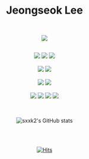 <h1 align="center"> Jeongseok Lee</h1>

<br>

<div align="center">

<p>
<a href="https://sxxk2.tistory.com" taget=_blank">
<img src="https://img.shields.io/badge/Blog-grey?style=plastic&logo=Storyblok&logoColor=FF8800"/>
</a>
</p>

<br>

<img src="https://img.shields.io/badge/Python-grey?style=plastic&logo=python&logoColor=3776AB"/>
<img src="https://img.shields.io/badge/Django-grey?style=plastic&logo=django&logoColor=092E20"/>
<img src="https://img.shields.io/badge/FastAPI-grey?style=plastic&logo=fastapi&logoColor=009688"/>

<br>
<br>

<img src="https://img.shields.io/badge/MySQL-grey?style=plastic&logo=mysql&logoColor=4479A1"/>
<img src="https://img.shields.io/badge/MongoDB-grey?style=plastic&logo=mongodb&logoColor=47A248"/>

<br>
<br>

<img src="https://img.shields.io/badge/Git-grey?style=plastic&logo=git&logoColor=F05032"/>
<img src="https://img.shields.io/badge/GitHub-grey?style=plastic&logo=github&logoColor=181717"/>

<br>
<br>

<img src="https://img.shields.io/badge/Amazon AWS-grey?style=plastic&logo=amazon aws&logoColor=232F3E"/>

<img src="https://img.shields.io/badge/Docker-grey?style=plastic&logo=docker&logoColor=2496ED"/>

<img src="https://img.shields.io/badge/GitHub Actions-grey?style=plastic&logo=github actions&logoColor=2088FF"/>
<img src="https://img.shields.io/badge/Redis-grey?style=plastic&logo=redis&logoColor=DC382D"/>


</div>

<br>
<br>

<div align="center">
  
![sxxk2's GitHub stats](https://github-readme-stats.vercel.app/api?username=sxxk2&theme=highcontrast&show_icons=true&count_private=true)

<br>
<br>

[![Hits](https://hits.seeyoufarm.com/api/count/incr/badge.svg?url=https%3A%2F%2Fgithub.com%2Fsxxk2&count_bg=%23000000&title_bg=%23000000&icon=&icon_color=%23E7E7E7&title=hits&edge_flat=false)](https://hits.seeyoufarm.com)

</div>



